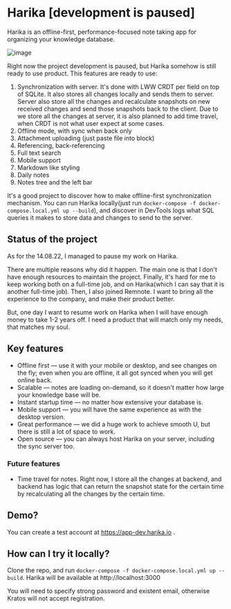 # Harika [development is paused]

Harika is an offline-first, performance-focused note taking app for organizing your knowledge database.

![image](https://user-images.githubusercontent.com/7958527/138558070-0c811e3f-071a-439a-be91-dee114daf3aa.png)

Right now the project development is paused, but Harika somehow is still ready to use product. This features are ready to use:

1. Synchronization with server. It's done with LWW CRDT per field on top of SQLite. It also stores all changes locally and sends them to server. Server also store all the changes and recalculate snapshots on new received changes and send those snapshots back to the client. Due to we store all the changes at server, it is also planned to add time travel, when CRDT is not what user expect at some cases.
1. Offline mode, with sync when back only
1. Attachment uploading (just paste file into block)
1. Referencing, back-referencing
1. Full text search
1. Mobile support
1. Markdown like styling
1. Daily notes
1. Notes tree and the left bar

It's a good project to discover how to make offline-first synchronization mechanism. You can run Harika locally(just run `docker-compose -f docker-compose.local.yml up --build`), and discover in DevTools logs what SQL queries it makes to store data and changes to send to the server.

## Status of the project

As for the 14.08.22, I managed to pause my work on Harika.

There are multiple reasons why did it happen. The main one is that I don't have enough resources to maintain the project. Finally, it's hard for me to keep working both on a full-time job, and on Harika(which I can say that it is another full-time job). Then, I also joined Remnote. I want to bring all the experience to the company, and make their product better.

But, one day I want to resume work on Harika when I will have enough money to take 1-2 years off. I need a product that will match only my needs, that matches my soul.

## Key features

- Offline first — use it with your mobile or desktop, and see changes on the fly; even when you are offline, it all got synced when you will get online back.
- Scalable — notes are loading on-demand, so it doesn't matter how large your knowledge base will be.
- Instant startup time — no matter how extensive your database is.
- Mobile support — you will have the same experience as with the desktop version.
- Great performance — we did a huge work to achieve smooth U, but there is still a lot of space to work.
- Open source — you can always host Harika on your server, including the sync server too.

### Future features

- Time travel for notes. Right now, I store all the changes at backend, and backend has logic that can return the snapshot state for the certain time by recalculating all the changes by the certain time.

## Demo?

You can create a test account at https://app-dev.harika.io .

## How can I try it locally?

Clone the repo, and run `docker-compose -f docker-compose.local.yml up --build`. Harika will be available at http://localhost:3000

You will need to specify strong password and existent email, otherwise Kratos will not accept registration.

